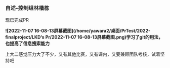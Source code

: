 ### 自述-控制组林楷栋

现已完成PR

**![2022-11-07 16-08-13屏幕截图](/home/yawara2/桌面/PrTest/2022-finalproject/LKD‘s Pr/2022-11-07 16-08-13屏幕截图.png)学习了git的用法，也提高了信息搜索能力**

上大二感觉压力大了不少，又有其他比赛，又有课内，又要兼顾团队考核，试着坚持吧
